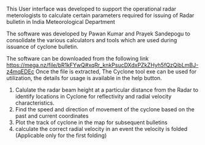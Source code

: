 This User interface was developed to support the operational radar meterologists to calculate 
certain parameters required for issuing of Radar bulletin in India Meteorological Department

The software was developed by Pawan Kumar and Prayek Sandepogu to consolidate the various calculators and tools
which are used during issuance of cyclone bulletin. 

The software can be downloaded from the following link https://mega.nz/file/bR1kFYwQ#xqRr_knkPsucDXdxPZkZHyh5fQzQibLmBJ-z4mqEDEc
Once the file is extracted, The Cyclone tool exe can be used for utilization, the details for usage is available in the help button.

1) Calulate the radar beam height at a particular distance from the Radar to identify locations in Cyclone for
   reflectivity and radial velocity characteristics.
2) Find the speed and direction of movement of the cyclone based on the past and current coordinates
3) Plot the track of cyclone in the map for subsequent bulletins
4) calculate the correct radial velocity in an event the velocity is folded (Applicable only for the first folding)

